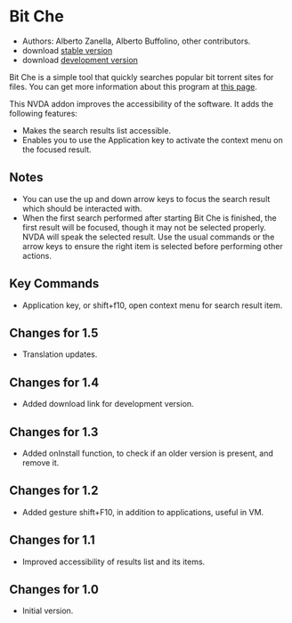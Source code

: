 # Bit Che #
*	 Authors: Alberto Zanella, Alberto Buffolino, other contributors.
*	 download [stable version][1]
*	 download [development version][3]

Bit Che is a simple tool that quickly searches popular bit torrent sites for files.
You can get more information about this program at [this page][2].

This NVDA addon improves the accessibility of the software. It adds the following features:

- Makes the search results list accessible.
- Enables you to use the Application key to activate the context menu on the focused result.


## Notes ##
*	 You can use the up and down arrow keys to focus the search result which should be interacted with.
*	 When the first search performed after starting Bit Che is finished, the first result will be focused, though it may not be selected properly. NVDA will speak the selected result. Use the usual commands or the arrow keys to ensure the right item is selected before performing other actions.


## Key Commands ##
*	Application key, or shift+f10, open context menu for search result item.

## Changes for 1.5 ##
* Translation updates.

## Changes for 1.4 ##
*	 Added download link for development version.

## Changes for 1.3 ##
*	 Added onInstall function, to check if an older version is present, and remove it.

## Changes for 1.2 ##
*	 Added gesture shift+F10, in addition to applications, useful in VM.

## Changes for 1.1 ##
*	 Improved accessibility of results list and its items.

## Changes for 1.0 ##
*	 Initial version.

[1]: http://addons.nvda-project.org/files/get.php?file=bc

[2]: http://www.convivea.com

[3]: http://addons.nvda-project.org/files/get.php?file=bc-dev
